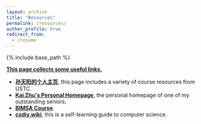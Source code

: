 ```yaml
---
layout: archive
title: "Resources"
permalink: /resources/
author_profile: true
redirect_from:
  - /resume
---
```


{% include base_path %}

**<u>This page collects some useful links.</u>**

* **[孙天阳的个人主页](https://tysunseven.github.io/)**, this page includes a variety of course resources from USTC.
* **[Kai Zhu's Personal Homepage](https://mmkaymath.github.io/KaiZhu2003.github.io/)**, the personal homepage of one of my outstanding seniors.
* **[BIMSA Course](https://bimsa.net:10000/course.php)**.
* **[csdiy.wiki](https://csdiy.wiki/en/)**, this is a self-learning guide to computer science.
